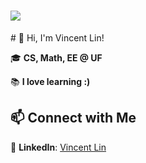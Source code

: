 <h1 align="left">
  <a href="https://git.io/typing-svg">
    <img src="https://readme-typing-svg.herokuapp.com/?lines=Hi,+there!+👋;%20+My+name+is+Vincent+Lin;Nice+to+meet+you!&size=30">
  </a>
</h1>
# 👋 Hi, I'm Vincent Lin!

🎓 **CS, Math, EE @ UF**

📚 **I love learning :)**

## 📫 Connect with Me
💼 **LinkedIn**: [Vincent Lin](https://www.linkedin.com/in/vincent-lin-uf/) 
